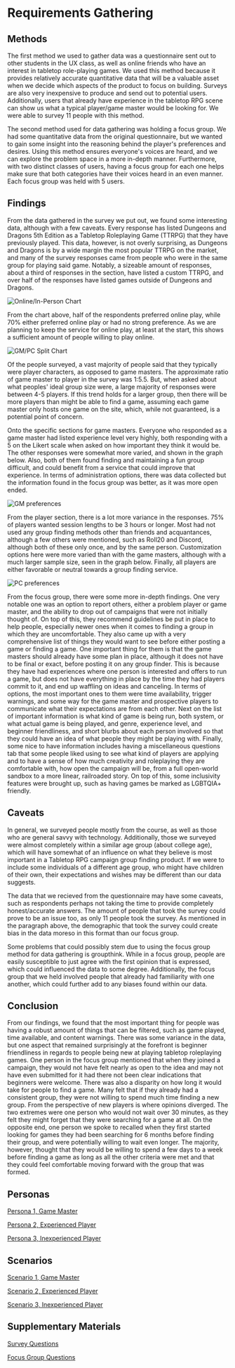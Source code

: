 # Requirements Gathering

## Methods
The first method we used to gather data was a questionnaire sent out to other students in the UX class, as well as online friends who have an interest in tabletop role-playing games.  We used this method because it provides relatively accurate quantitative data that will be a valuable asset when we decide which aspects of the product to focus on building.  Surveys are also very inexpensive to produce and send out to potential users.  Additionally, users that already have experience in the tabletop RPG scene can show us what a typical player/game master would be looking for. We were able to survey 11 people with this method.

The second method used for data gathering was holding a focus group. We had some quantitative data from the original questionnaire, but we wanted to gain some insight into the reasoning behind the player's preferences and desires.  Using this method ensures everyone's voices are heard, and we can explore the problem space in a more in-depth manner. Furthermore, with two distinct classes of users, having a focus group for each one helps make sure that both categories have their voices heard in an even manner. Each focus group was held with 5 users.

## Findings
From the data gathered in the survey we put out, we found some interesting data, although with a few caveats. Every response has listed Dungeons and Dragons 5th Edition as a Tabletop Roleplaying Game (TTRPG) that they have previously played. This data, however, is not overly surprising, as Dungeons and Dragons is by a wide margin the most popular TTRPG on the market, and many of the survey responses came from people who were in the same group for playing said game. Notably, a sizeable amount of responses, about a third of responses in the section, have listed a custom TTRPG, and over half of the responses have listed games outside of Dungeons and Dragons.

![Online/In-Person Chart](https://user-images.githubusercontent.com/72906410/157754992-67ac6d67-3d99-494b-b96c-03094985002f.png)

From the chart above, half of the respondents preferred online play, while 70% either preferred online play or had no strong preference. As we are planning to keep the service for online play, at least at the start, this shows a sufficient amount of people willing to play online.

![GM/PC Split Chart](https://user-images.githubusercontent.com/72906410/157755621-6c37d424-22e1-4195-a554-d10530d703c6.png)

Of the people surveyed, a vast majority of people said that they typically were player characters, as opposed to game masters. The approximate ratio of game master to player in the survey was 1:5.5. But, when asked about what peoples' ideal group size were, a large majority of responses were between 4-5 players. If this trend holds for a larger group, then there will be more players than might be able to find a game, assuming each game master only hosts one game on the site, which, while not guaranteed, is a potential point of concern.

Onto the specific sections for game masters. Everyone who responded as a game master had listed experience level very highly, both responding with a 5 on the Likert scale when asked on how important they think it would be. The other responses were somewhat more varied, and shown in the graph below. Also, both of them found finding and maintaining a fun group difficult, and could benefit from a service that could improve that experience. In terms of administration options, there was data collected but the information found in the focus group was better, as it was more open ended.

![GM preferences](https://user-images.githubusercontent.com/72906410/157797269-5c71dcbc-d5f6-43ec-a578-c2a9c2b0cb50.png)

From the player section, there is a lot more variance in the responses. 75% of players wanted session lengths to be 3 hours or longer. Most had not used any group finding methods other than friends and acquantances, although a few others were mentioned, such as Roll20 and Discord, although both of these only once, and by the same person. Customization options here were more varied than with the game masters, although with a much larger sample size, seen in the graph below. Finally, all players are either favorable or neutral towards a group finding service.

![PC preferences](https://user-images.githubusercontent.com/72906410/157797872-fab07112-d147-4953-ae63-8327c1a7be9d.png)

From the focus group, there were some more in-depth findings. One very notable one was an option to report others, either a problem player or game master, and the ability to drop out of campaigns that were not initially thought of. On top of this, they recommend guidelines be put in place to help people, especially newer ones when it comes to finding a group in which they are uncomfortable. They also came up with a very comprehensive list of things they would want to see before either posting a game or finding a game. One important thing for them is that the game masters should already have some plan in place, although it does not have to be final or exact, before posting it on any group finder. This is because they have had experiences where one person is interested and offers to run a game, but does not have everything in place by the time they had players commit to it, and end up waffling on ideas and canceling. In terms of options, the most important ones to them were time availability, trigger warnings, and some way for the game master and prospective players to communicate what their expectations are from each other. Next on the list of important information is what kind of game is being run, both system, or what actual game is being played, and genre, experience level, and beginner friendliness, and short blurbs about each person involved so that they could have an idea of what people they might be playing with. Finally, some nice to have information includes having a miscellaneous questions tab that some people liked using to see what kind of players are applying and to have a sense of how much creativity and roleplaying they are comfortable with, how open the campaign will be, from a full open-world sandbox to a more linear, railroaded story. On top of this, some inclusivity features were brought up, such as having games be marked as LGBTQIA+ friendly.

## Caveats
In general, we surveyed people mostly from the course, as well as those who are general savvy with technology.  Additionally, those we surveyed were almost completely within a similar age group (about college age), which will have somewhat of an influence on what they believe is most important in a Tabletop RPG campaign group finding product.  If we were to include some individuals of a different age group, who might have children of their own, their expectations and wishes may be different than our data suggests.

The data that we recieved from the questionnaire may have some caveats, such as respondents perhaps not taking the time to provide completely honest/accurate answers.  The amount of people that took the survey could prove to be an issue too, as only 11 people took the survey. As mentioned in the paragraph above, the demographic that took the survey could create bias in the data moreso in this format than our focus group.

Some problems that could possibly stem due to using the focus group method for data gathering is groupthink.  While in a focus group, people are easily susceptible to just agree with the first opinion that is expressed, which could influenced the data to some degree.  Additionally, the focus group that we held involved people that already had familiarity with one another, which could further add to any biases found within our data.

## Conclusion
From our findings, we found that the most important thing for people was having a robust amount of things that can be filtered, such as game played, time available, and content warnings. There was some variance in the data, but one aspect that remained surprisingly at the forefront is beginner friendliness in regards to people being new at playing tabletop roleplaying games. One person in the focus group mentioned that when they joined a campaign, they would not have felt nearly as open to the idea and may not have even submitted for it had there not been clear indications that beginners were welcome. There was also a disparity on how long it would take for people to find a game. Many felt that if they already had a consistent group, they were not willing to spend much time finding a new group. From the perspective of new players is where opinions diverged. The two extremes were one person who would not wait over 30 minutes, as they felt they might forget that they were searching for a game at all. On the opposite end, one person we spoke to recalled when they first started looking for games they had been searching for 6 months before finding their group, and were potentially willing to wait even longer. The majority, however, thought that they would be willing to spend a few days to a week before finding a game as long as all the other criteria were met and that they could feel comfortable moving forward with the group that was formed.

## Personas
[Persona 1, Game Master](personas/GM.md)

[Persona 2, Experienced Player](personas/experienced_player.md)

[Persona 3, Inexperienced Player](personas/inexperienced_player.md)

## Scenarios
[Scenario 1, Game Master](scenarios/game_master.md)

[Scenario 2, Experienced Player](scenarios/experienced_player.md)

[Scenario 3, Inexperienced Player](scenarios/inexperienced_player.md)


## Supplementary Materials
[Survey Questions](/requirements/supplementary_materials/Looking-For-Game%20User%20Survey%20-%20Google%20Forms.pdf)

[Focus Group Questions](/requirements/supplementary_materials/Focus%20group%20questions.pdf)
